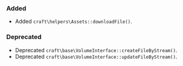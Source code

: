 ### Added
- Added `craft\helpers\Assets::downloadFile()`.

### Deprecated
- Deprecated `craft\base\VolumeInterface::createFileByStream()`.
- Deprecated `craft\base\VolumeInterface::updateFileByStream()`.
